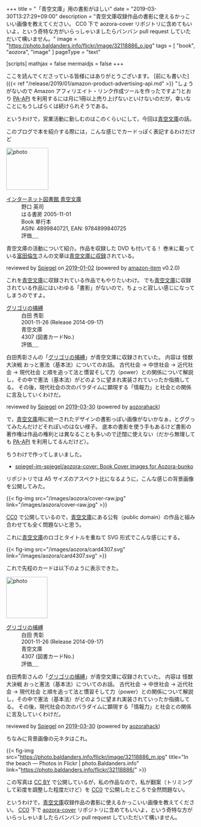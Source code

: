 +++
title = "「青空文庫」用の書影がほしい"
date = "2019-03-30T13:27:29+09:00"
description = "青空文庫収録作品の書影に使えるかっこいい画像を教えてください。 CC0 下で aozora-cover リポジトリに含めてもいいよ，という奇特な方がいらっしゃいましたらバンバン pull request していただいて構いません。"
image = "https://photo.baldanders.info/flickr/image/32118886_o.jpg"
tags = [ "book", "aozora", "image" ]
pageType = "text"

[scripts]
  mathjax = false
  mermaidjs = false
+++

ここを読んでくださっている皆様にはありがとうございます。
[前にも書いた]({{< ref "/release/2019/01/amazon-product-advertising-api.md" >}} "しょうがないので Amazon アフィリエイト・リンク作成ツールを作ったですよ")とおり [PA-API] を利用するには月に1冊以上売り上げないといけないのだが，幸いなことにもうしばらくは続けられそうである。

というわけで，営業活動に勤しむのはこのくらいにして，今回は[青空文庫]の話。

このブログで本を紹介する際には，こんな感じでカードっぽく表記するわけだけど

<div class="hreview">
  <div class="photo"><a class="item url" href="https://www.amazon.co.jp/%E3%82%A4%E3%83%B3%E3%82%BF%E3%83%BC%E3%83%8D%E3%83%83%E3%83%88%E5%9B%B3%E6%9B%B8%E9%A4%A8-%E9%9D%92%E7%A9%BA%E6%96%87%E5%BA%AB-%E9%87%8E%E5%8F%A3-%E8%8B%B1%E5%8F%B8/dp/4899840721?SubscriptionId=AKIAJYVUJ3DMTLAECTHA&tag=baldandersinf-22&linkCode=xm2&camp=2025&creative=165953&creativeASIN=4899840721"><img src="https://images-fe.ssl-images-amazon.com/images/I/51V8S7TXJ5L._SL160_.jpg" width="112" alt="photo"></a></div>
  <dl class="fn">
    <dt><a href="https://www.amazon.co.jp/%E3%82%A4%E3%83%B3%E3%82%BF%E3%83%BC%E3%83%8D%E3%83%83%E3%83%88%E5%9B%B3%E6%9B%B8%E9%A4%A8-%E9%9D%92%E7%A9%BA%E6%96%87%E5%BA%AB-%E9%87%8E%E5%8F%A3-%E8%8B%B1%E5%8F%B8/dp/4899840721?SubscriptionId=AKIAJYVUJ3DMTLAECTHA&tag=baldandersinf-22&linkCode=xm2&camp=2025&creative=165953&creativeASIN=4899840721">インターネット図書館 青空文庫</a></dt>
	<dd>野口 英司</dd>
    <dd>はる書房 2005-11-01</dd>
    <dd>Book 単行本</dd>
    <dd>ASIN: 4899840721, EAN: 9784899840725</dd>
    <dd>評価<abbr class="rating fa-sm" title="4">&nbsp;<i class="fas fa-star"></i>&nbsp;<i class="fas fa-star"></i>&nbsp;<i class="fas fa-star"></i>&nbsp;<i class="fas fa-star"></i>&nbsp;<i class="far fa-star"></i></abbr></dd>
  </dl>
  <p class="description">青空文庫の活動について紹介。作品を収録した DVD も付いてる！ 巻末に載っている<a href="https://www.tomita-michio.jp/">富田倫生</a>さんの文章は<a href="https://www.aozora.gr.jp/cards/000055/card59489.html">青空文庫に収録</a>されている。</p>
  <p class="powered-by" >reviewed by <a href='#maker' class='reviewer'>Spiegel</a> on <abbr class="dtreviewed" title="2019-01-02">2019-01-02</abbr> (powered by <a href="https://github.com/spiegel-im-spiegel/amazon-item" >amazon-item</a> v0.2.0)</p>
</div>

これを[青空文庫]に収録されている作品でもやりたいわけ。
でも[青空文庫]に収録されている作品にはいわゆる「書影」がないので，ちょっと寂しい感じになってしまうのですよ。

<div class="hreview">
  <dl class="fn">
    <dt><a href="https://www.aozora.gr.jp/cards/000021/card4307.html">グリゴリの捕縛</a></dt>
    <dd>白田 秀彰</dd>
    <dd> 2001-11-26 (Release 2014-09-17)</dd>
    <dd>青空文庫</dd>
    <dd>4307 (図書カードNo.)</dd>
    <dd>評価<abbr class="rating fa-sm" title="4">&nbsp;<i class="fas fa-star"></i>&nbsp;<i class="fas fa-star"></i>&nbsp;<i class="fas fa-star"></i>&nbsp;<i class="fas fa-star"></i>&nbsp;<i class="far fa-star"></i></abbr></dd>
  </dl>
  <p class="description">白田秀彰さんの「<a href="http://orion.mt.tama.hosei.ac.jp/hideaki/kenporon.htm">グリゴリの捕縛</a>」が青空文庫に収録されていた。
内容は <delete>怪獣大決戦</delete> おっと憲法（基本法）についてのお話。
古代社会 → 中世社会 → 近代社会 → 現代社会 と順を追って法と慣習そして力（power）との関係について解説し，その中で憲法（基本法）がどのように望まれ実装されていったか指摘してる。
その後，現代社会の次のパラダイムに顕現する「情報力」と社会との関係に言及していくわけだ。</p>
  <p class="powered-by">reviewed by <a href='#maker' class='reviewer'>Spiegel</a> on <abbr class="dtreviewed" title="2019-03-30">2019-03-30</abbr> (powered by <a href="https://aozorahack.org/">aozorahack</a>)</p>
</div>

で，[青空文庫]用に統一されたデザインの書影っぽい画像がないかなぁ，とググってみたんだけどそれぽいのはない様子。
底本の書影を使う手もあるけど書影の著作権は作品の権利とは異なることも多いので迂闊に使えない（だから無理しても [PA-API] を利用してるんだけど）。

ちうわけで作ってしまいました。

- [spiegel-im-spiegel/aozora-cover: Book Cover images for Aozora-bunko](https://github.com/spiegel-im-spiegel/aozora-cover)

リポジトリでは A5 サイズのアスペクト比になるように，こんな感じの背景画像を公開してみた。

{{< fig-img src="/images/aozora/cover-raw.jpg" link="/images/aozora/cover-raw.jpg" >}}

[CC0] で公開しているので，[青空文庫]にある公有（public domain）の作品と組み合わせても全く問題ないと思う。

これに[青空文庫]のロゴとタイトルを重ねて SVG 形式でこんな感じにする。

{{< fig-img src="/images/aozora/card4307.svg" link="/images/aozora/card4307.svg" >}}

これで先程のカードは以下のように表示できた。

<div class="hreview">
  <div class="photo"><a class="item url" href="https://www.aozora.gr.jp/cards/000021/card4307.html"><img src="https://text.baldanders.info/images/aozora/card4307.svg" width="110" alt="photo"></a></div>
  <dl class="fn">
    <dt><a href="https://www.aozora.gr.jp/cards/000021/card4307.html">グリゴリの捕縛</a></dt>
    <dd>白田 秀彰</dd>
    <dd> 2001-11-26 (Release 2014-09-17)</dd>
    <dd>青空文庫</dd>
    <dd>4307 (図書カードNo.)</dd>
    <dd>評価<abbr class="rating fa-sm" title="4">&nbsp;<i class="fas fa-star"></i>&nbsp;<i class="fas fa-star"></i>&nbsp;<i class="fas fa-star"></i>&nbsp;<i class="fas fa-star"></i>&nbsp;<i class="far fa-star"></i></abbr></dd>
  </dl>
  <p class="description">白田秀彰さんの「<a href="http://orion.mt.tama.hosei.ac.jp/hideaki/kenporon.htm">グリゴリの捕縛</a>」が青空文庫に収録されていた。
内容は <delete>怪獣大決戦</delete> おっと憲法（基本法）についてのお話。
古代社会 → 中世社会 → 近代社会 → 現代社会 と順を追って法と慣習そして力（power）との関係について解説し，その中で憲法（基本法）がどのように望まれ実装されていったか指摘してる。
その後，現代社会の次のパラダイムに顕現する「情報力」と社会との関係に言及していくわけだ。</p>
  <p class="powered-by">reviewed by <a href='#maker' class='reviewer'>Spiegel</a> on <abbr class="dtreviewed" title="2019-03-30">2019-03-30</abbr> (powered by <a href="https://aozorahack.org/">aozorahack</a>)</p>
</div>

ちなみに背景画像の元ネタはこれ。

{{< fig-img src="https://photo.baldanders.info/flickr/image/32118886_m.jpg" title="In the beach — Photos in Flickr | photo.Baldanders.info" link="https://photo.baldanders.info/flickr/32118886/" >}}

この写真は [CC BY] で公開しているが，私の作品なので，私が翻案（トリミングして彩度を調整した程度だけど）を [CC0] で公開したところで全然問題ない。

というわけで，[青空文庫]収録作品の書影に使えるかっこいい画像を教えてください。
[CC0] 下で [aozora-cover] リポジトリに含めてもいいよ，という奇特な方がいらっしゃいましたらバンバン pull request していただいて構いません。

[PA-API]: https://affiliate.amazon.co.jp/assoc_credentials/home "Product Advertising API"
[青空文庫]: https://www.aozora.gr.jp/ "青空文庫　Aozora Bunko"
[aozora-cover]: https://github.com/spiegel-im-spiegel/aozora-cover "spiegel-im-spiegel/aozora-cover: Book Cover images for Aozora-bunko"
[CC0]: http://creativecommons.org/publicdomain/zero/1.0/ "Creative Commons — CC0 1.0 Universal"
[CC BY]: https://creativecommons.org/licenses/by/4.0/ "Creative Commons — Attribution 4.0 International — CC BY 4.0"
